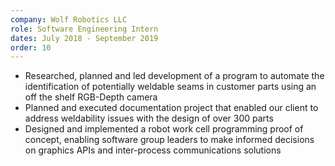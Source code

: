 ```yaml
---
company: Wolf Robotics LLC
role: Software Engineering Intern
dates: July 2018 - September 2019
order: 10
---
```


- Researched, planned and led development of a program to automate the identification of potentially weldable seams in customer parts using an off the shelf RGB-Depth camera
- Planned and executed documentation project that enabled our client to address weldability issues with the design of over 300 parts
- Designed and implemented a robot work cell programming proof of concept, enabling software group leaders to make informed decisions on graphics APIs and inter-process communications solutions